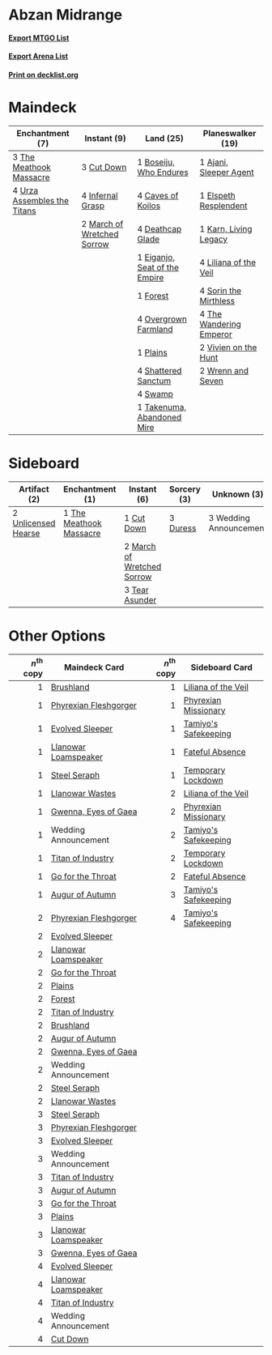 # Abzan Midrange

#### [Export MTGO List](../collection/Abzan%20Midrange/Abzan%20Midrange.txt)
#### [Export Arena List](../collection/Abzan%20Midrange/Abzan%20Midrange_arena.txt)
#### [Print on decklist.org](http://decklist.org/?deckmain=1%09Ajani,%20Sleeper%20Agent%0A1%09Boseiju,%20Who%20Endures%0A4%09Caves%20of%20Koilos%0A3%09Cut%20Down%0A4%09Deathcap%20Glade%0A1%09Eiganjo,%20Seat%20of%20the%20Empire%0A1%09Elspeth%20Resplendent%0A1%09Forest%0A4%09Infernal%20Grasp%0A1%09Karn,%20Living%20Legacy%0A4%09Liliana%20of%20the%20Veil%0A2%09March%20of%20Wretched%20Sorrow%0A4%09Overgrown%20Farmland%0A1%09Plains%0A4%09Shattered%20Sanctum%0A4%09Sorin%20the%20Mirthless%0A4%09Swamp%0A1%09Takenuma,%20Abandoned%20Mire%0A3%09The%20Meathook%20Massacre%0A4%09The%20Wandering%20Emperor%0A4%09Urza%20Assembles%20the%20Titans%0A2%09Vivien%20on%20the%20Hunt%0A2%09Wrenn%20and%20Seven&deckside=1%09Cut%20Down%0A3%09Duress%0A2%09March%20of%20Wretched%20Sorrow%0A3%09Tear%20Asunder%0A1%09The%20Meathook%20Massacre%0A2%09Unlicensed%20Hearse%0A3%09Wedding%20Announcement)
# Maindeck

|                                           Enchantment (7)                                            |                                             Instant (9)                                             |                                               Land (25)                                                |                                        Planeswalker (19)                                         |
|------------------------------------------------------------------------------------------------------|-----------------------------------------------------------------------------------------------------|--------------------------------------------------------------------------------------------------------|--------------------------------------------------------------------------------------------------|
|3 [The Meathook Massacre](http://gatherer.wizards.com/Pages/Card/Details.aspx?multiverseid=534886)    |3 [Cut Down](http://gatherer.wizards.com/Pages/Card/Details.aspx?multiverseid=574569)                |1 [Boseiju, Who Endures](http://gatherer.wizards.com/Pages/Card/Details.aspx?multiverseid=548579)       |1 [Ajani, Sleeper Agent](http://gatherer.wizards.com/Pages/Card/Details.aspx?multiverseid=574672) |
|4 [Urza Assembles the Titans](http://gatherer.wizards.com/Pages/Card/Details.aspx?multiverseid=574517)|4 [Infernal Grasp](http://gatherer.wizards.com/Pages/Card/Details.aspx?multiverseid=534880)          |4 [Caves of Koilos](http://gatherer.wizards.com/Pages/Card/Details.aspx?multiverseid=129497)            |1 [Elspeth Resplendent](http://gatherer.wizards.com/Pages/Card/Details.aspx?multiverseid=555212)  |
|                                                                                                      |2 [March of Wretched Sorrow](http://gatherer.wizards.com/Pages/Card/Details.aspx?multiverseid=548411)|4 [Deathcap Glade](http://gatherer.wizards.com/Pages/Card/Details.aspx?multiverseid=541137)             |1 [Karn, Living Legacy](http://gatherer.wizards.com/Pages/Card/Details.aspx?multiverseid=574481)  |
|                                                                                                      |                                                                                                     |1 [Eiganjo, Seat of the Empire](http://gatherer.wizards.com/Pages/Card/Details.aspx?multiverseid=548581)|4 [Liliana of the Veil](http://gatherer.wizards.com/Pages/Card/Details.aspx?multiverseid=235597)  |
|                                                                                                      |                                                                                                     |1 [Forest](http://gatherer.wizards.com/Pages/Card/Details.aspx?multiverseid=439860)                     |4 [Sorin the Mirthless](http://gatherer.wizards.com/Pages/Card/Details.aspx?multiverseid=540983)  |
|                                                                                                      |                                                                                                     |4 [Overgrown Farmland](http://gatherer.wizards.com/Pages/Card/Details.aspx?multiverseid=535064)         |4 [The Wandering Emperor](http://gatherer.wizards.com/Pages/Card/Details.aspx?multiverseid=548337)|
|                                                                                                      |                                                                                                     |1 [Plains](http://gatherer.wizards.com/Pages/Card/Details.aspx?multiverseid=439856)                     |2 [Vivien on the Hunt](http://gatherer.wizards.com/Pages/Card/Details.aspx?multiverseid=555363)   |
|                                                                                                      |                                                                                                     |4 [Shattered Sanctum](http://gatherer.wizards.com/Pages/Card/Details.aspx?multiverseid=541140)          |2 [Wrenn and Seven](http://gatherer.wizards.com/Pages/Card/Details.aspx?multiverseid=534999)      |
|                                                                                                      |                                                                                                     |4 [Swamp](http://gatherer.wizards.com/Pages/Card/Details.aspx?multiverseid=439858)                      |                                                                                                  |
|                                                                                                      |                                                                                                     |1 [Takenuma, Abandoned Mire](http://gatherer.wizards.com/Pages/Card/Details.aspx?multiverseid=548591)   |                                                                                                  |


# Sideboard

|                                         Artifact (2)                                         |                                         Enchantment (1)                                          |                                             Instant (6)                                             |                                   Sorcery (3)                                    |     Unknown (3)      |
|----------------------------------------------------------------------------------------------|--------------------------------------------------------------------------------------------------|-----------------------------------------------------------------------------------------------------|----------------------------------------------------------------------------------|----------------------|
|2 [Unlicensed Hearse](http://gatherer.wizards.com/Pages/Card/Details.aspx?multiverseid=555447)|1 [The Meathook Massacre](http://gatherer.wizards.com/Pages/Card/Details.aspx?multiverseid=534886)|1 [Cut Down](http://gatherer.wizards.com/Pages/Card/Details.aspx?multiverseid=574569)                |3 [Duress](http://gatherer.wizards.com/Pages/Card/Details.aspx?multiverseid=14557)|3 Wedding Announcement|
|                                                                                              |                                                                                                  |2 [March of Wretched Sorrow](http://gatherer.wizards.com/Pages/Card/Details.aspx?multiverseid=548411)|                                                                                  |                      |
|                                                                                              |                                                                                                  |3 [Tear Asunder](http://gatherer.wizards.com/Pages/Card/Details.aspx?multiverseid=574663)            |                                                                                  |                      |


# Other Options

|*n*<sup>th</sup> copy|                                         Maindeck Card                                          |*n*<sup>th</sup> copy|                                        Sideboard Card                                         |
|--------------------:|------------------------------------------------------------------------------------------------|--------------------:|-----------------------------------------------------------------------------------------------|
|                    1|[Brushland](http://gatherer.wizards.com/Pages/Card/Details.aspx?multiverseid=129496)            |                    1|[Liliana of the Veil](http://gatherer.wizards.com/Pages/Card/Details.aspx?multiverseid=235597) |
|                    1|[Phyrexian Fleshgorger](http://gatherer.wizards.com/Pages/Card/Details.aspx?multiverseid=583706)|                    1|[Phyrexian Missionary](http://gatherer.wizards.com/Pages/Card/Details.aspx?multiverseid=574507)|
|                    1|[Evolved Sleeper](http://gatherer.wizards.com/Pages/Card/Details.aspx?multiverseid=574573)      |                    1|[Tamiyo's Safekeeping](http://gatherer.wizards.com/Pages/Card/Details.aspx?multiverseid=548521)|
|                    1|[Llanowar Loamspeaker](http://gatherer.wizards.com/Pages/Card/Details.aspx?multiverseid=574650) |                    1|[Fateful Absence](http://gatherer.wizards.com/Pages/Card/Details.aspx?multiverseid=534774)     |
|                    1|[Steel Seraph](http://gatherer.wizards.com/Pages/Card/Details.aspx?multiverseid=583623)         |                    1|[Temporary Lockdown](http://gatherer.wizards.com/Pages/Card/Details.aspx?multiverseid=574516)  |
|                    1|[Llanowar Wastes](http://gatherer.wizards.com/Pages/Card/Details.aspx?multiverseid=129627)      |                    2|[Liliana of the Veil](http://gatherer.wizards.com/Pages/Card/Details.aspx?multiverseid=235597) |
|                    1|[Gwenna, Eyes of Gaea](http://gatherer.wizards.com/Pages/Card/Details.aspx?multiverseid=583769) |                    2|[Phyrexian Missionary](http://gatherer.wizards.com/Pages/Card/Details.aspx?multiverseid=574507)|
|                    1|Wedding Announcement                                                                            |                    2|[Tamiyo's Safekeeping](http://gatherer.wizards.com/Pages/Card/Details.aspx?multiverseid=548521)|
|                    1|[Titan of Industry](http://gatherer.wizards.com/Pages/Card/Details.aspx?multiverseid=555360)    |                    2|[Temporary Lockdown](http://gatherer.wizards.com/Pages/Card/Details.aspx?multiverseid=574516)  |
|                    1|[Go for the Throat](http://gatherer.wizards.com/Pages/Card/Details.aspx?multiverseid=433046)    |                    2|[Fateful Absence](http://gatherer.wizards.com/Pages/Card/Details.aspx?multiverseid=534774)     |
|                    1|[Augur of Autumn](http://gatherer.wizards.com/Pages/Card/Details.aspx?multiverseid=534952)      |                    3|[Tamiyo's Safekeeping](http://gatherer.wizards.com/Pages/Card/Details.aspx?multiverseid=548521)|
|                    2|[Phyrexian Fleshgorger](http://gatherer.wizards.com/Pages/Card/Details.aspx?multiverseid=583706)|                    4|[Tamiyo's Safekeeping](http://gatherer.wizards.com/Pages/Card/Details.aspx?multiverseid=548521)|
|                    2|[Evolved Sleeper](http://gatherer.wizards.com/Pages/Card/Details.aspx?multiverseid=574573)      |                     |                                                                                               |
|                    2|[Llanowar Loamspeaker](http://gatherer.wizards.com/Pages/Card/Details.aspx?multiverseid=574650) |                     |                                                                                               |
|                    2|[Go for the Throat](http://gatherer.wizards.com/Pages/Card/Details.aspx?multiverseid=433046)    |                     |                                                                                               |
|                    2|[Plains](http://gatherer.wizards.com/Pages/Card/Details.aspx?multiverseid=439856)               |                     |                                                                                               |
|                    2|[Forest](http://gatherer.wizards.com/Pages/Card/Details.aspx?multiverseid=439860)               |                     |                                                                                               |
|                    2|[Titan of Industry](http://gatherer.wizards.com/Pages/Card/Details.aspx?multiverseid=555360)    |                     |                                                                                               |
|                    2|[Brushland](http://gatherer.wizards.com/Pages/Card/Details.aspx?multiverseid=129496)            |                     |                                                                                               |
|                    2|[Augur of Autumn](http://gatherer.wizards.com/Pages/Card/Details.aspx?multiverseid=534952)      |                     |                                                                                               |
|                    2|[Gwenna, Eyes of Gaea](http://gatherer.wizards.com/Pages/Card/Details.aspx?multiverseid=583769) |                     |                                                                                               |
|                    2|Wedding Announcement                                                                            |                     |                                                                                               |
|                    2|[Steel Seraph](http://gatherer.wizards.com/Pages/Card/Details.aspx?multiverseid=583623)         |                     |                                                                                               |
|                    2|[Llanowar Wastes](http://gatherer.wizards.com/Pages/Card/Details.aspx?multiverseid=129627)      |                     |                                                                                               |
|                    3|[Steel Seraph](http://gatherer.wizards.com/Pages/Card/Details.aspx?multiverseid=583623)         |                     |                                                                                               |
|                    3|[Phyrexian Fleshgorger](http://gatherer.wizards.com/Pages/Card/Details.aspx?multiverseid=583706)|                     |                                                                                               |
|                    3|[Evolved Sleeper](http://gatherer.wizards.com/Pages/Card/Details.aspx?multiverseid=574573)      |                     |                                                                                               |
|                    3|Wedding Announcement                                                                            |                     |                                                                                               |
|                    3|[Titan of Industry](http://gatherer.wizards.com/Pages/Card/Details.aspx?multiverseid=555360)    |                     |                                                                                               |
|                    3|[Augur of Autumn](http://gatherer.wizards.com/Pages/Card/Details.aspx?multiverseid=534952)      |                     |                                                                                               |
|                    3|[Go for the Throat](http://gatherer.wizards.com/Pages/Card/Details.aspx?multiverseid=433046)    |                     |                                                                                               |
|                    3|[Plains](http://gatherer.wizards.com/Pages/Card/Details.aspx?multiverseid=439856)               |                     |                                                                                               |
|                    3|[Llanowar Loamspeaker](http://gatherer.wizards.com/Pages/Card/Details.aspx?multiverseid=574650) |                     |                                                                                               |
|                    3|[Gwenna, Eyes of Gaea](http://gatherer.wizards.com/Pages/Card/Details.aspx?multiverseid=583769) |                     |                                                                                               |
|                    4|[Evolved Sleeper](http://gatherer.wizards.com/Pages/Card/Details.aspx?multiverseid=574573)      |                     |                                                                                               |
|                    4|[Llanowar Loamspeaker](http://gatherer.wizards.com/Pages/Card/Details.aspx?multiverseid=574650) |                     |                                                                                               |
|                    4|[Titan of Industry](http://gatherer.wizards.com/Pages/Card/Details.aspx?multiverseid=555360)    |                     |                                                                                               |
|                    4|Wedding Announcement                                                                            |                     |                                                                                               |
|                    4|[Cut Down](http://gatherer.wizards.com/Pages/Card/Details.aspx?multiverseid=574569)             |                     |                                                                                               |

